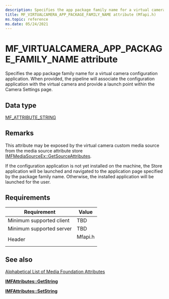 ```yaml
---
description: Specifies the app package family name for a virtual camera configuration application.
title: MF_VIRTUALCAMERA_APP_PACKAGE_FAMILY_NAME attribute (Mfapi.h)
ms.topic: reference
ms.date: 05/24/2021
---
```


# MF\_VIRTUALCAMERA\_APP\_PACKAGE\_FAMILY\_NAME attribute

Specifies the app package family name for a virtual camera configuration application. When provided, the pipeline will associate the configuration application with the virtual camera and provide a launch point within the Camera Settings page.

## Data type

[MF_ATTRIBUTE_STRING](/windows/win32/api/mfobjects/ne-mfobjects-mf_attribute_type)

## Remarks

This attribute may be exposed by the virtual camera custom media source from the media source attribute store [IMFMediaSourceEx::GetSourceAttributes](/windows/win32/api/mfvirtualcamera/nf-mfvirtualcamera-imfvirtualcamera-getmediasource).  

If the configuration application is not yet installed on the machine, the Store application will be launched and navigated to the application page specified by the package family name. Otherwise, the installed application will be launched for the user.


## Requirements



| Requirement | Value |
|-------------------------------------|------------------------------------------------------------------------------------|
| Minimum supported client<br/> | TBD<br/>                          |
| Minimum supported server<br/> | TBD<br/>                      |
| Header<br/>                   | <dl> <dt>Mfapi.h</dt> </dl> |



## See also

<dl> <dt>

[Alphabetical List of Media Foundation Attributes](alphabetical-list-of-media-foundation-attributes.md)
</dt> <dt>

[**IMFAttributes::GetString**](/windows/win32/api/mfobjects/nf-mfobjects-imfattributes-getstring)
</dt> <dt>

[**IMFAttributes::SetString**](/windows/win32/api/mfobjects/nf-mfobjects-imfattributes-setstring)
</dt> 
</dl>
 




